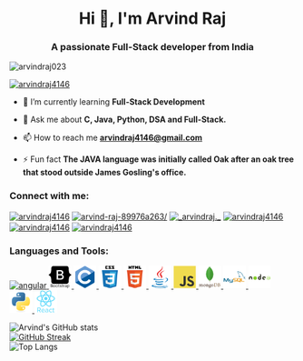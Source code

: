 <h1 align="center">Hi 👋, I'm Arvind Raj</h1>
<h3 align="center">A passionate Full-Stack developer from India</h3>

<p align="left"> <img src="https://komarev.com/ghpvc/?username=arvindraj023&label=Profile%20views&color=0e75b6&style=flat" alt="arvindraj023" /> </p>

<p align="left"> <a href="https://twitter.com/arvindraj4146" target="blank"><img src="https://img.shields.io/twitter/follow/arvindraj4146?logo=twitter&style=for-the-badge" alt="arvindraj4146" /></a> </p>

- 🌱 I’m currently learning **Full-Stack Development**

- 💬 Ask me about **C, Java, Python, DSA and Full-Stack.**

- 📫 How to reach me **arvindraj4146@gmail.com**

- ⚡ Fun fact **The JAVA language was initially called Oak after an oak tree that stood outside James Gosling's office.**

<h3 align="left">Connect with me:</h3>
<p align="left">
<a href="https://twitter.com/arvindraj4146" target="blank"><img align="center" src="https://raw.githubusercontent.com/rahuldkjain/github-profile-readme-generator/master/src/images/icons/Social/twitter.svg" alt="arvindraj4146" height="30" width="40" /></a>
<a href="https://www.linkedin.com/in/arvind-raj-89976a263" target="blank"><img align="center" src="https://raw.githubusercontent.com/rahuldkjain/github-profile-readme-generator/master/src/images/icons/Social/linked-in-alt.svg" alt="arvind-raj-89976a263/" height="30" width="40" /></a>
<a href="https://instagram.com/_arvindraj._" target="blank"><img align="center" src="https://raw.githubusercontent.com/rahuldkjain/github-profile-readme-generator/master/src/images/icons/Social/instagram.svg" alt="_arvindraj._" height="30" width="40" /></a>
<a href="https://www.codechef.com/users/arvindraj4146" target="blank"><img align="center" src="https://cdn.jsdelivr.net/npm/simple-icons@3.1.0/icons/codechef.svg" alt="arvindraj4146" height="30" width="40" /></a>
<a href="https://www.hackerrank.com/arvindraj4146" target="blank"><img align="center" src="https://raw.githubusercontent.com/rahuldkjain/github-profile-readme-generator/master/src/images/icons/Social/hackerrank.svg" alt="arvindraj4146" height="30" width="40" /></a>
<a href="https://www.leetcode.com/arvindraj4146" target="blank"><img align="center" src="https://raw.githubusercontent.com/rahuldkjain/github-profile-readme-generator/master/src/images/icons/Social/leet-code.svg" alt="arvindraj4146" height="30" width="40" /></a>
</p>

<h3 align="left">Languages and Tools:</h3>
<p align="left"> <a href="https://angular.io" target="_blank" rel="noreferrer"> <img src="https://angular.io/assets/images/logos/angular/angular.svg" alt="angular" width="40" height="40"/> </a> <a href="https://getbootstrap.com" target="_blank" rel="noreferrer"> <img src="https://raw.githubusercontent.com/devicons/devicon/master/icons/bootstrap/bootstrap-plain-wordmark.svg" alt="bootstrap" width="40" height="40"/> </a> <a href="https://www.cprogramming.com/" target="_blank" rel="noreferrer"> <img src="https://raw.githubusercontent.com/devicons/devicon/master/icons/c/c-original.svg" alt="c" width="40" height="40"/> </a> <a href="https://www.w3schools.com/css/" target="_blank" rel="noreferrer"> <img src="https://raw.githubusercontent.com/devicons/devicon/master/icons/css3/css3-original-wordmark.svg" alt="css3" width="40" height="40"/> </a> <a href="https://www.w3.org/html/" target="_blank" rel="noreferrer"> <img src="https://raw.githubusercontent.com/devicons/devicon/master/icons/html5/html5-original-wordmark.svg" alt="html5" width="40" height="40"/> </a> <a href="https://www.java.com" target="_blank" rel="noreferrer"> <img src="https://raw.githubusercontent.com/devicons/devicon/master/icons/java/java-original.svg" alt="java" width="40" height="40"/> </a> <a href="https://developer.mozilla.org/en-US/docs/Web/JavaScript" target="_blank" rel="noreferrer"> <img src="https://raw.githubusercontent.com/devicons/devicon/master/icons/javascript/javascript-original.svg" alt="javascript" width="40" height="40"/> </a> <a href="https://www.mongodb.com/" target="_blank" rel="noreferrer"> <img src="https://raw.githubusercontent.com/devicons/devicon/master/icons/mongodb/mongodb-original-wordmark.svg" alt="mongodb" width="40" height="40"/> </a> <a href="https://www.mysql.com/" target="_blank" rel="noreferrer"> <img src="https://raw.githubusercontent.com/devicons/devicon/master/icons/mysql/mysql-original-wordmark.svg" alt="mysql" width="40" height="40"/> </a> <a href="https://nodejs.org" target="_blank" rel="noreferrer"> <img src="https://raw.githubusercontent.com/devicons/devicon/master/icons/nodejs/nodejs-original-wordmark.svg" alt="nodejs" width="40" height="40"/> </a> <a href="https://www.python.org" target="_blank" rel="noreferrer"> <img src="https://raw.githubusercontent.com/devicons/devicon/master/icons/python/python-original.svg" alt="python" width="40" height="40"/> </a> <a href="https://reactjs.org/" target="_blank" rel="noreferrer"> <img src="https://raw.githubusercontent.com/devicons/devicon/master/icons/react/react-original-wordmark.svg" alt="react" width="40" height="40"/> </a> </p>

![Arvind's GitHub stats](https://github-readme-stats.vercel.app/api?username=arvindraj-4146&theme=onedark&count_private=true&show_icons=true)
<br />
[![GitHub Streak](https://github-readme-streak-stats.herokuapp.com?user=arvindraj-4146&theme=onedark)](https://git.io/streak-stats)
<br />
![Top Langs](https://github-readme-stats.vercel.app/api/top-langs/?username=arvindraj-4146&langs_count=10&layout=compact&theme=onedark)
